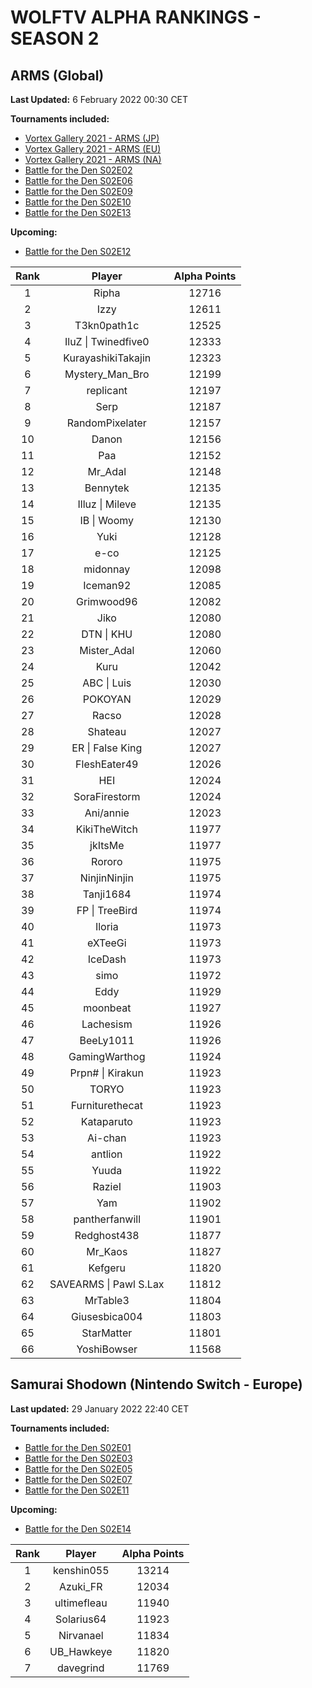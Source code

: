 # WOLFTV ALPHA RANKINGS - SEASON 2

## ARMS (Global)

__Last Updated:__ 6 February 2022 00:30 CET

__Tournaments included:__

- [Vortex Gallery 2021 - ARMS (JP)](https://smash.gg/tournament/vortex-gallery-2021/event/arms-japan/overview)
- [Vortex Gallery 2021 - ARMS (EU)](https://smash.gg/tournament/vortex-gallery-2021/event/arms-eu/overview)
- [Vortex Gallery 2021 - ARMS (NA)](https://smash.gg/tournament/vortex-gallery-2021/event/arms-na/overview)
- [Battle for the Den S02E02](https://challonge.com/BattleDen_S02E02)
- [Battle for the Den S02E06](https://challonge.com/BattleDen_S02E06)
- [Battle for the Den S02E09](https://challonge.com/BattleDen_S02E09)
- [Battle for the Den S02E10](https://challonge.com/BattleDen_S02E10)
- [Battle for the Den S02E13](https://challonge.com/BattleDen_S02E13)

__Upcoming:__

- [Battle for the Den S02E12](https://challonge.com/BattleDen_S02E12)

Rank | Player | Alpha Points
:---: | :----: | :----:
1 | Ripha | 12716
2 | Izzy | 12611
3 | T3kn0path1c | 12525
4 | IluZ \| Twinedfive0 | 12333
5 | KurayashikiTakajin | 12323
6 | Mystery_Man_Bro | 12199
7 | replicant | 12197
8 | Serp | 12187
9 | RandomPixelater | 12157
10 | Danon | 12156
11 | Paa | 12152
12 | Mr_Adal | 12148
13 | Bennytek | 12135
14 | Illuz \| Mileve | 12135
15 | IB \| Woomy | 12130
16 | Yuki | 12128
17 | e-co | 12125
18 | midonnay | 12098
19 | Iceman92 | 12085
20 | Grimwood96 | 12082
21 | Jiko | 12080
22 | DTN \| KHU | 12080
23 | Mister_Adal | 12060
24 | Kuru | 12042
25 | ABC \| Luis | 12030
26 | POKOYAN | 12029
27 | Racso | 12028
28 | Shateau | 12027
29 | ER \| False King | 12027
30 | FleshEater49 | 12026
31 | HEI | 12024
32 | SoraFirestorm | 12024
33 | Ani/annie | 12023
34 | KikiTheWitch | 11977
35 | jkItsMe | 11977
36 | Rororo | 11975
37 | NinjinNinjin | 11975
38 | Tanji1684 | 11974
39 | FP \| TreeBird | 11974
40 | Iloria | 11973
41 | eXTeeGi | 11973
42 | IceDash | 11973
43 | simo | 11972
44 | Eddy | 11929
45 | moonbeat | 11927
46 | Lachesism | 11926
47 | BeeLy1011 | 11926
48 | GamingWarthog | 11924
49 | Prpn# \| Kirakun | 11923
50 | TORYO | 11923
51 | Furniturethecat | 11923
52 | Kataparuto | 11923
53 | Ai-chan | 11923
54 | antlion | 11922
55 | Yuuda | 11922
56 | RazieI | 11903
57 | Yam | 11902
58 | pantherfanwill | 11901
59 | Redghost438 | 11877
60 | Mr_Kaos | 11827
61 | Kefgeru | 11820
62 | SAVEARMS \| Pawl S.Lax | 11812
63 | MrTable3 | 11804
64 | Giusesbica004 | 11803
65 | StarMatter | 11801
66 | YoshiBowser | 11568

## Samurai Shodown (Nintendo Switch - Europe)

__Last updated:__ 29 January 2022 22:40 CET

__Tournaments included:__

- [Battle for the Den S02E01](https://challonge.com/BattleDen_S02E01)  
- [Battle for the Den S02E03](https://challonge.com/BattleDen_S02E03)  
- [Battle for the Den S02E05](https://challonge.com/BattleDen_S02E05)
- [Battle for the Den S02E07](https://challonge.com/BattleDen_S02E07)
- [Battle for the Den S02E11](https://challonge.com/BattleDen_S02E11)

__Upcoming:__

- [Battle for the Den S02E14](https://challonge.com/BattleDen_S02E14)

Rank | Player | Alpha Points
:---: | :----: | :----:
1 | kenshin055 | 13214
2 | Azuki_FR | 12034
3 | ultimefleau | 11940
4 | Solarius64 | 11923
5 | Nirvanael | 11834
6 | UB_Hawkeye | 11820
7 | davegrind | 11769

